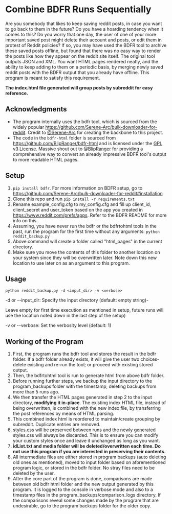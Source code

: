 # Combine BDFR Runs Sequentially

Are you somebody that likes to keep saving reddit posts, in case you want to go back 
to them in the future? Do you have a hoarding tendency when it 
comes to this? Do you worry that one day, the user of one of your more important saved 
post might delete their account and posts, or edit them in protest of Reddit policies?
If so, 
you may have used the BDFR tool to archive these saved posts offline, but found that 
there was no easy way to render the posts like how they appear on the reddit site 
itself. The original tool outputs JSON and XML. You want HTML pages rendered neatly, 
and the ability to keep adding to them on a periodic basis, by merging newly saved 
reddit posts with the BDFR output that you already have offline. This program is meant 
to satisfy this requirement.  

**The index.html file generated will group posts by subreddit for easy reference.**

## Acknowledgments

* The program internally uses the bdfr tool, which is sourced from the widely popular 
https://github.com/Serene-Arc/bulk-downloader-for-reddit. Credit to 
[@Serene-Arc](https://github.com/Serene-Arc) for creating the backbone to this project. 
* The code in the `bdfr-html` folder is sourced from 
https://github.com/BlipRanger/bdfr-html and is licensed under the 
[GPL v3 License](bdfr-html/LICENSE). Massive shout out to [@BlipRanger](https://www.github.com/BlipRanger)
for providing a comprehensive way to convert an already impressive BDFR tool's output 
  to more readable HTML pages.

## Setup

1. `pip install bdfr`. For more information on BDFR setup, go to https://github.com/Serene-Arc/bulk-downloader-for-reddit#installation
2. Clone this repo and run `pip install -r requirements.txt`
3. Rename example_config.cfg to my_config.cfg and fill up client_id, client_secret and 
   user_token based on the app you created in https://www.reddit.com/prefs/apps. Refer 
   to the BDFR README for more info on this.
4. Assuming, you have never run the bdfr or the bdfrtohtml tools in the past, run the 
   program for the first time without any arguments:
   `python reddit_backup.py`
5. Above command will create a folder called "html_pages" in the current directory.
6. Make sure you move the contents of this folder to another location on your system 
   since they will be overwritten later. Note down this new location to use later on 
   as an argument to this program.

## Usage

`python reddit_backup.py -d <input_dir> -v <verbose>`

-d or --input_dir: Specify the input directory (default: empty string)-   

Leave empty for first time execution as mentioned in setup, future runs will use the 
location noted down in the last step of the setup)

-v or --verbose: Set the verbosity level (default: 1)

## Working of the Program
1. First, the program runs the bdfr tool and stores the result in the bdfr folder. If 
   a bdfr folder already exists, it will give the user two choices- delete existing 
   and re-run the tool; or proceed with existing stored output.
2. Then, the bdfrtohtml tool is run to generate html from above bdfr folder.
3. Before running further steps, we backup the input directory to the program_backups 
   folder with the timestamp, deleting backups from more than 5 runs ago. 
4. We then transfer the HTML pages generated in step 2 to the input directory, 
   **modifying it in-place**. The existing index HTML file, instead of being 
   overwritten, is combined with the new index file, by transferring the post 
   references by means of HTML parsing. 
5. This combined index html is reordered to maintain/create grouping by subreddit. 
   Duplicate entries are removed. 
6. styles.css will be preserved between runs and the newly generated styles.css will 
   always be discarded. This is to ensure you can modify your custom styles once and 
   leave it unchanged as long as you want.
7. **idList.txt and media folder will be deleted/overwritten each time. Do not use this 
   program if you are interested in preserving their contents.**
8. All intermediate files are either stored in program backups (auto deleting old ones 
   as mentioned), moved to input folder based on aforementioned program logic, or 
   stored in the bdfr folder. No stray files need to be deleted by the user.
9. After the core part of the program is done, comparisons are made between old bdfr 
   html folder and the new output generated by this program. It is logged to the 
   console in verbose mode and also to a timestamp files in the 
   program_backups/comparison_logs directory. If the comparisons reveal some changes 
   made by the program that are undesirable, go to the program backups folder for the 
   older copy. 